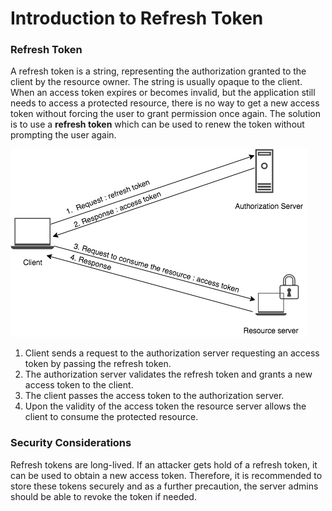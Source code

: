 # Introduction to Refresh Token

### Refresh Token
A refresh token is a string, representing the authorization granted to the client by the resource owner. The string is 
usually opaque to the client. When an access token expires or becomes invalid, but the application still needs to access
a protected resource, there is no way to get a new access token without forcing the user to grant permission once again.
The solution is to use a **refresh token** which can be used to renew the token without prompting the user again.
 

![refresh-token](../../assets/img/concepts/refresh-token.png)

1. Client sends a request to the authorization server requesting an access token by passing the refresh token.
2. The authorization server validates the refresh token and grants a new access token to the client.
3. The client passes the access token to the authorization server.
4. Upon the  validity of the access token the resource server allows the client to consume the protected resource.

  
### Security Considerations
Refresh tokens are long-lived. If an attacker gets hold of a refresh token, it can be used to obtain a new access token.
Therefore, it is recommended to store these tokens securely and as a further precaution, the server admins should be 
able to revoke the token if needed.
